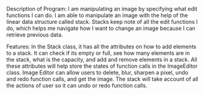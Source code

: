 Description of Program: I am manipulating an image by specifying
what edit functions I can do. I am able to manipulate an image with the help 
of the linear data structure called stack. Stacks keep note of all the edit
functions I do, which helps me navigate how I want to change an image
because I can retrieve previous data.

Features: In the Stack class, it has all the attributes on how to add
elements to a stack. It can check if its empty or full, see how many elements
are in the stack, what is the capacity, and add and remove elements in a
stack. All these attributes will help store the states of function calls in
the ImageEditor class. Image Editor can allow users to delete, blur, sharpen 
a pixel, undo and redo function calls, and get the image. The stack will 
take account of all the actions of user so it can undo or redo function calls.
